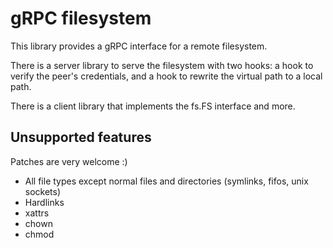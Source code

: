 # gRPC filesystem

This library provides a gRPC interface for a remote filesystem.

There is a server library to serve the filesystem with two hooks: a hook to verify the peer's credentials, and a hook to rewrite the virtual path to a local path.

There is a client library that implements the fs.FS interface and more.

## Unsupported features

Patches are very welcome :)

* All file types except normal files and directories (symlinks, fifos, unix sockets)
* Hardlinks
* xattrs
* chown
* chmod
